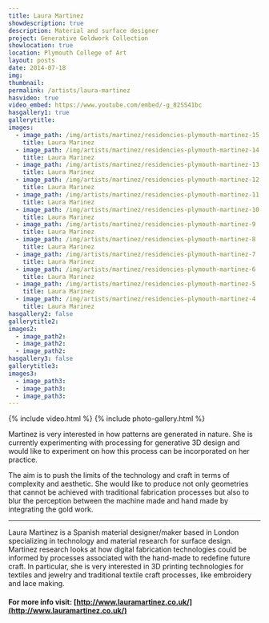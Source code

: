 ```yaml
---
title: Laura Martinez
showdescription: true
description: Material and surface designer
project: Generative Goldwork Collection
showlocation: true
location: Plymouth College of Art 
layout: posts
date: 2014-07-18
img: 
thumbnail:
permalink: /artists/laura-martinez
hasvideo: true
video_embed: https://www.youtube.com/embed/-g_82SS41bc
hasgallery1: true   
gallerytitle: 
images:
  - image_path: /img/artists/martinez/residencies-plymouth-martinez-15
    title: Laura Marinez
  - image_path: /img/artists/martinez/residencies-plymouth-martinez-14
    title: Laura Marinez
  - image_path: /img/artists/martinez/residencies-plymouth-martinez-13
    title: Laura Marinez
  - image_path: /img/artists/martinez/residencies-plymouth-martinez-12
    title: Laura Marinez
  - image_path: /img/artists/martinez/residencies-plymouth-martinez-11
    title: Laura Marinez
  - image_path: /img/artists/martinez/residencies-plymouth-martinez-10
    title: Laura Marinez
  - image_path: /img/artists/martinez/residencies-plymouth-martinez-9
    title: Laura Marinez
  - image_path: /img/artists/martinez/residencies-plymouth-martinez-8
    title: Laura Marinez
  - image_path: /img/artists/martinez/residencies-plymouth-martinez-7
    title: Laura Marinez
  - image_path: /img/artists/martinez/residencies-plymouth-martinez-6
    title: Laura Marinez
  - image_path: /img/artists/martinez/residencies-plymouth-martinez-5
    title: Laura Marinez
  - image_path: /img/artists/martinez/residencies-plymouth-martinez-4
    title: Laura Marinez
hasgallery2: false       
gallerytitle2:  
images2:
  - image_path2: 
  - image_path2: 
  - image_path2: 
hasgallery3: false    
gallerytitle3:  
images3:
  - image_path3: 
  - image_path3: 
  - image_path3:    
---
```


{% include video.html %}
{% include photo-gallery.html %}

Martinez is very interested in how patterns are generated in nature. She is currently experimenting with processing for generative 3D design and would like to experiment on how this process can be incorporated on her practice. 

The aim is to push the limits of the technology and craft in terms of complexity and aesthetic. She would like to produce not only geometries that cannot be achieved with traditional fabrication processes but also to blur the perception between the machine made and hand made by integrating the gold work.

-------

Laura Martinez is a Spanish material designer/maker based in London specializing in technology and material research for surface design. Martinez research looks at how digital fabrication technologies could be informed by processes associated with the hand-made to redefine future craft. In particular, she is very interested in 3D printing technologies for textiles and jewelry and traditional textile craft processes, like embroidery and lace making.


#### For more info visit: [http://www.lauramartinez.co.uk/](http://www.lauramartinez.co.uk/)


